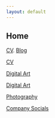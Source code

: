 ```yaml
---
layout: default
---
```


## Home

[CV](./cv.html).
[Blog](./blog.html)    <p><a href="./cv.html">CV</a></p>
[Digital Art](./photography.html)
    <p><a href="./digital_art.html">Digital Art</a></p>
    <p><a href="./photography.html">Photography</a></p>
    <p><a href="./social_sec.html">Company Socials</a></p>
